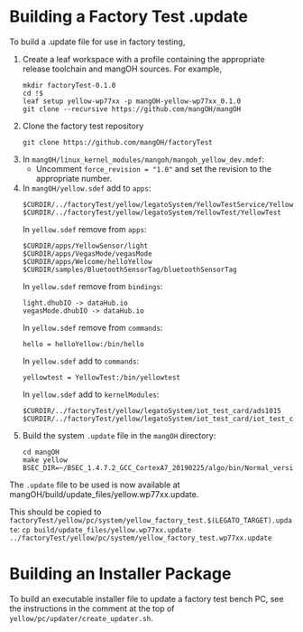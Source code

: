 Building a Factory Test .update
===============================

To build a .update file for use in factory testing,

1. Create a leaf workspace with a profile containing the appropriate release toolchain
   and mangOH sources. For example,
    ```
    mkdir factoryTest-0.1.0
    cd !$
    leaf setup yellow-wp77xx -p mangOH-yellow-wp77xx_0.1.0
    git clone --recursive https://github.com/mangOH/mangOH
    ```
2. Clone the factory test repository
    ```
    git clone https://github.com/mangOH/factoryTest
    ```
2. In ```mangOH/linux_kernel_modules/mangoh/mangoh_yellow_dev.mdef```:
    - Uncomment ```force_revision = "1.0"``` and set the revision to the appropriate number.
3. In ```mangOH/yellow.sdef``` add to ```apps```:
    ```
    $CURDIR/../factoryTest/yellow/legatoSystem/YellowTestService/YellowTestService
    $CURDIR/../factoryTest/yellow/legatoSystem/YellowTest/YellowTest
    ```
   In ```yellow.sdef``` remove from ```apps```:
    ```
    $CURDIR/apps/YellowSensor/light
    $CURDIR/apps/VegasMode/vegasMode
    $CURDIR/apps/Welcome/helloYellow
    $CURDIR/samples/BluetoothSensorTag/bluetoothSensorTag
    ```
   In ```yellow.sdef``` remove from ```bindings```:
    ```
    light.dhubIO -> dataHub.io
    vegasMode.dhubIO -> dataHub.io
    ```
   In ```yellow.sdef``` remove from ```commands```:
    ```
    hello = helloYellow:/bin/hello
    ```
   In ```yellow.sdef``` add to ```commands```:
    ```
    yellowtest = YellowTest:/bin/yellowtest
    ```
   In ```yellow.sdef``` add to ```kernelModules```:
    ```
    $CURDIR/../factoryTest/yellow/legatoSystem/iot_test_card/ads1015
    $CURDIR/../factoryTest/yellow/legatoSystem/iot_test_card/iot_test_card
    ```
4. Build the system ```.update``` file in the ```mangOH``` directory:
    ```
    cd mangOH
    make yellow BSEC_DIR=~/BSEC_1.4.7.2_GCC_CortexA7_20190225/algo/bin/Normal_version/Cortex_A7
    ```

The ```.update``` file to be used is now available at mangOH/build/update_files/yellow.wp77xx.update.

This should be copied to ```factoryTest/yellow/pc/system/yellow_factory_test.$(LEGATO_TARGET).update```:
    ```
    cp build/update_files/yellow.wp77xx.update ../factoryTest/yellow/pc/system/yellow_factory_test.wp77xx.update
    ```

Building an Installer Package
=============================

To build an executable installer file to update a factory test bench PC, see the instructions
in the comment at the top of `yellow/pc/updater/create_updater.sh`.
